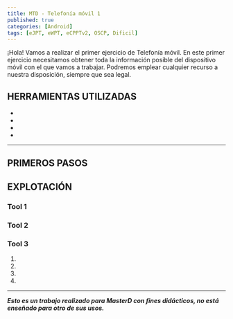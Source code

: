 ```yaml
---
title: MTD - Telefonía móvil 1
published: true
categories: [Android]
tags: [eJPT, eWPT, eCPPTv2, OSCP, Dificil]
---
```



¡Hola!
Vamos a realizar el primer ejercicio de Telefonía móvil. En este primer ejercicio necesitamos obtener toda la información posible del dispositivo móvil con el que vamos a trabajar. Podremos emplear cualquier recurso a nuestra disposición, siempre que sea legal.

## HERRAMIENTAS UTILIZADAS
*
*
*
*

* * *

## PRIMEROS PASOS
## EXPLOTACIÓN
### Tool 1
### Tool 2
### Tool 3

1.
2.
3.
4.

* * *

*__Esto es un trabajo realizado para MasterD con fines didácticos, no está enseñado para otro de sus usos.__*
